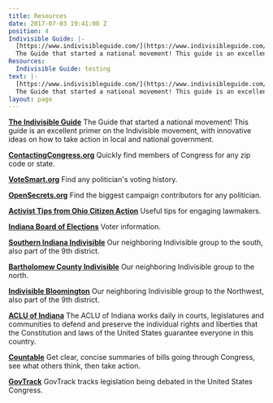 ```yaml
---
title: Resources
date: 2017-07-03 19:41:00 Z
position: 4
Indivisible Guide: |-
  [https://www.indivisibleguide.com/](https://www.indivisibleguide.com/)
  The Guide that started a national movement! This guide is an excellent primer on the Indivisible movement, with innovative ideas on how to take action in local and national government.
Resources:
  Indivisible Guide: testing
text: |-
  [https://www.indivisibleguide.com/](https://www.indivisibleguide.com/)
  The Guide that started a national movement! This guide is an excellent primer on the Indivisible movement, with innovative ideas on how to take action in local and national government.
layout: page
---
```


[**The Indivisible Guide**](https://www.indivisibleguide.com/)
The Guide that started a national movement! This guide is an excellent primer on the Indivisible movement, with innovative ideas on how to take action in local and national government.

[**ContactingCongress.org**](https://www.contactingcongress.org/)
Quickly find members of Congress for any zip code or state.

[**VoteSmart.org**](https://votesmart.org/)
Find any politician's voting history.

[**OpenSecrets.org**](http://www.opensecrets.org/)
Find the biggest campaign contributors for any politician.

[**Activist Tips from Ohio Citizen Action**](http://ohiocitizen.org/activist-tips/)
Useful tips for engaging lawmakers.

[**Indiana Board of Elections**](http://www.in.gov/sos/elections/)
Voter information.

[**Southern Indiana Indivisible**](https://www.soindivisible.org/)
Our neighboring Indivisible group to the south, also part of the 9th district.

[**Bartholomew County Indivisible**](http://www.bcindivisible.org/)
Our neighboring Indivisible group to the north.

[**Indivisible Bloomington**](https://www.indivisiblebloomington.org/) Our neighboring Indivisible group to the Northwest, also part of the 9th district.

[**ACLU of Indiana**](http://aclu-in.org/) The ACLU of Indiana works daily in courts, legislatures and communities to defend and preserve the individual rights and liberties that the Constitution and laws of the United States guarantee everyone in this country.

[**Countable**](https://www.countable.us/) Get clear, concise summaries of bills going through Congress, see what others think, then take action. 

[**GovTrack**](https://www.govtrack.us/) GovTrack tracks legislation being debated in the United States Congress.

